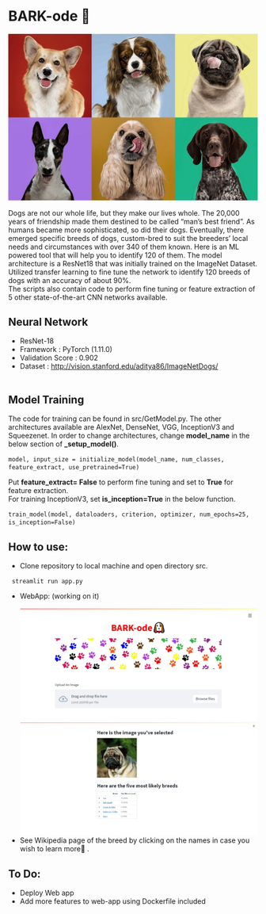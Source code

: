 # BARK-ode 🐶
![Image](https://github.com/Ashish-Abraham/Bark-ode/blob/main/Images/Explainer-Best-Dog-Breed-For-Me.jpg)

Dogs are not our whole life, but they make our lives whole. The 20,000 years of friendship made them destined to be called “man’s best friend”. As humans became more sophisticated, so did their dogs. Eventually, there emerged specific breeds of dogs, custom-bred to suit the breeders’ local needs and circumstances with over 340 of them known. 
Here is an ML powered tool that will help you to identify 120 of them. The model architecture is a ResNet18 that was initially trained on the ImageNet Dataset. Utilized transfer learning to fine tune the network to identify 120 breeds of dogs with an accuracy of about 90%.<br>The scripts also contain code to perform fine tuning or feature extraction of 5 other state-of-the-art CNN networks available. 
## Neural Network
* ResNet-18
* Framework : PyTorch (1.11.0)
* Validation Score : 0.902
* Dataset : http://vision.stanford.edu/aditya86/ImageNetDogs/ <br><br>

## Model Training
The code for training can be found in src/GetModel.py. The other architectures available are AlexNet, DenseNet, VGG, InceptionV3 and Squeezenet. In order to change architectures, change **model_name** in the below section of **_setup_model()**.
```
model, input_size = initialize_model(model_name, num_classes, feature_extract, use_pretrained=True)
```
Put **feature_extract= False** to perform fine tuning and set to **True** for feature extraction. <br> For training InceptionV3, set **is_inception=True** in the below function.
```
train_model(model, dataloaders, criterion, optimizer, num_epochs=25, is_inception=False)
```
 
## How to use:
* Clone repository to local machine and open directory src.<br>
```
 streamlit run app.py
```
* WebApp: (working on it)<br><br>
![Image](https://github.com/Ashish-Abraham/Bark-ode/blob/main/Images/barkodeui1.jpeg)
![Image](https://github.com/Ashish-Abraham/Bark-ode/blob/main/Images/barkodeui2.jpeg)<br>
* See Wikipedia page of the breed by clicking on the names in case you wish to learn more🤗 .

## To Do:
* Deploy Web app
* Add more features to web-app using Dockerfile included


